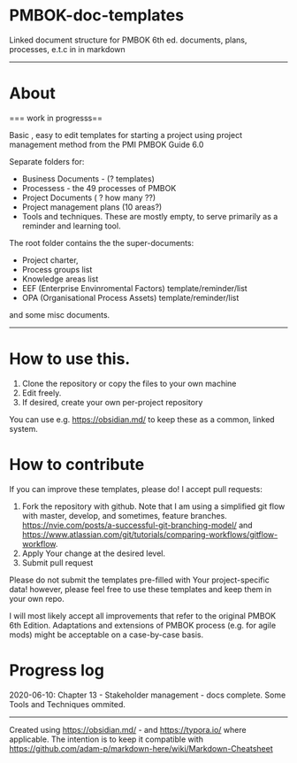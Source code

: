 # PMBOK-doc-templates
Linked document structure for PMBOK 6th ed. documents, plans, processes, e.t.c in in markdown

---

# About


 === work in progresss==

Basic , easy to edit templates for starting a project using project management method from the PMI PMBOK Guide 6.0

Separate folders for:

- Business Documents - (? templates)
- Processess - the 49 processes of PMBOK 
- Project Documents ( ? how many ??)
- Project management plans (10 areas?)
- Tools and techniques. These are mostly empty, to serve primarily as a reminder and learning tool.

The root folder contains the the super-documents:

- Project charter, 
- Process groups list
- Knowledge areas list
- EEF (Enterprise Envinromental Factors) template/reminder/list
- OPA (Organisational Process Assets) template/reminder/list

and some misc documents.



------



# How to use this.

1. Clone the repository or copy the files to your own machine
2. Edit freely.
3. If desired, create your own per-project repository

You can use e.g. https://obsidian.md/ to keep these as a common, linked system. 

# How to contribute

If you can improve these templates, please do! I accept pull requests:

1. Fork the repository with github. Note that I am using a simplified git flow with master, develop, and sometimes, feature branches. https://nvie.com/posts/a-successful-git-branching-model/ and https://www.atlassian.com/git/tutorials/comparing-workflows/gitflow-workflow. 
2. Apply Your change at the desired level.
3. Submit pull request

Please do not submit the templates pre-filled with Your project-specific data! however, please feel free to use these templates and keep them in your own repo. 

I will most likely accept all improvements that refer to the original PMBOK 6th Edition. Adaptations and extensions of PMBOK process (e.g. for agile mods) might be acceptable on a case-by-case basis.



# Progress log



2020-06-10: Chapter 13 - Stakeholder management - docs complete. Some Tools and Techniques ommited.



---

Created using https://obsidian.md/ - and https://typora.io/ where applicable. The intention is to keep it compatible with https://github.com/adam-p/markdown-here/wiki/Markdown-Cheatsheet



